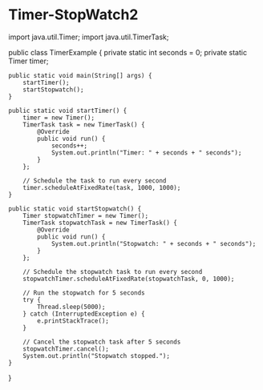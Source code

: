 # Timer-StopWatch2
import java.util.Timer;
import java.util.TimerTask;

public class TimerExample {
    private static int seconds = 0;
    private static Timer timer;

    public static void main(String[] args) {
        startTimer();
        startStopwatch();
    }

    public static void startTimer() {
        timer = new Timer();
        TimerTask task = new TimerTask() {
            @Override
            public void run() {
                seconds++;
                System.out.println("Timer: " + seconds + " seconds");
            }
        };

        // Schedule the task to run every second
        timer.scheduleAtFixedRate(task, 1000, 1000);
    }

    public static void startStopwatch() {
        Timer stopwatchTimer = new Timer();
        TimerTask stopwatchTask = new TimerTask() {
            @Override
            public void run() {
                System.out.println("Stopwatch: " + seconds + " seconds");
            }
        };

        // Schedule the stopwatch task to run every second
        stopwatchTimer.scheduleAtFixedRate(stopwatchTask, 0, 1000);

        // Run the stopwatch for 5 seconds
        try {
            Thread.sleep(5000);
        } catch (InterruptedException e) {
            e.printStackTrace();
        }

        // Cancel the stopwatch task after 5 seconds
        stopwatchTimer.cancel();
        System.out.println("Stopwatch stopped.");
    }
}
